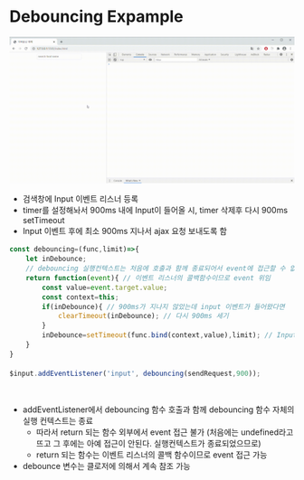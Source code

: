 # Debouncing Expample 
<img src="demo/demo.gif?raw=true"/>
<br/>

- 검색창에 Input 이벤트 리스너 등록
- timer를 설정해놔서 900ms 내에 Input이 들어올 시, timer 삭제후 다시 900ms setTimeout
- Input 이벤트 후에 최소 900ms 지나서 ajax 요청 보내도록 함


```javascript
const debouncing=(func,limit)=>{
    let inDebounce;
    // debouncing 실행컨텍스트는 처음에 호출과 함께 종료되어서 event에 접근할 수 없음
    return function(event){ // 이벤트 리스너의 콜백함수이므로 event 위임
        const value=event.target.value;
        const context=this;
        if(inDebounce){ // 900ms가 지나지 않았는데 input 이벤트가 들어왔다면
            clearTimeout(inDebounce); // 다시 900ms 세기 
        }
        inDebounce=setTimeout(func.bind(context,value),limit); // Input 이벤트 발생후 최소 900ms 이후에 ajax 요청 보내기 
    }
}

$input.addEventListener('input', debouncing(sendRequest,900));

```
<br/>

- addEventListener에서 debouncing 함수 호출과 함께 debouncing 함수 자체의 실행 컨텍스트는 종료
    - 따라서 return 되는 함수 외부에서 event 접근 불가 (처음에는 undefined라고 뜨고 그 후에는 아예 접근이 안된다. 실행컨텍스트가 종료되었으므로)
    - return 되는 함수는 이벤트 리스너의 콜백 함수이므로 event 접근 가능 
- debounce 변수는 클로저에 의해서 계속 참조 가능